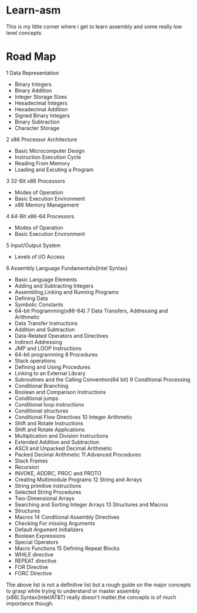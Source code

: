 # Learn-asm
This is my little corner where i get to learn assembly and some really low level concepts
# Road Map
1 Data Representation
  * Binary Integers
  * Binary Addition
  * Integer Storage Sizes
  * Hexadecimal Integers
  * Hexadecimal Addition
  * Signed Binary Integers 
  * Binary Subtraction
  * Character Storage

2 x86 Processor Architecture
  * Basic Microcomputer Design
  * Instruction Execution Cycle
  * Reading From Memory
  * Loading and Excuting a Program
 
 3 32-Bit x86 Processors
   * Modes of Operation
   * Basic Execution Environment
   * x86 Memory Management
 
 4 64-Bit x86-64 Processors
   * Modes of Operation
   * Basic Execution Environment
 
 5 Input/Output System
   * Levels of I/O Access
   
 6 Assembly Language Fundamentals(Intel Syntax)
   * Basic Language Elements
   * Adding and Subtracting Integers
   * Assembling,Linking and Running Programs
   * Defining Data
   * Symbolic Constants
   * 64-bit Programming(x86-64)
 7 Data Transfers, Addressing and Arithmetic
   * Data Transfer Instructions
   * Addition and Subtraction
   * Data-Related Operators and Directives
   * Indirect Addressing
   * JMP and LOOP Instructions
   * 64-bit programming 
 8 Procedures
   * Stack operations
   * Defining and Using Procedures
   * Linking to an External Library
   * Subroutines and the Calling Convention(64 bit)
 9 Conditional Processing
   * Conditional Branching
   * Boolean and Comparison Instructions
   * Conditional jumps
   * Conditional loop instructions
   * Conditional structures
   * Conditional Flow Directives
 10 Integer Arithmetic
   * Shift and Rotate Instructions
   * Shift and Rotate Applications
   * Multiplication and Division Instructions
   * Extended Addition and Subtraction
   * ASCII and Unpacked Decimal Arithmetic
   * Packed Decimal Arithmetic
 11 Advanced Procedures
   * Stack Frames
   * Recursion
   * INVOKE, ADDRC, PROC and PROTO
   * Creating Multimodule Programs
 12 String and Arrays
   * String primitive instructions
   * Selected String Procedures
   * Two-Dimensional Arrays
   * Searching and Sorting Integer Arrays
 13 Structures and Macros
   * Structures
   * Macros
 14 Conditional Assembly Directives
   * Checking For missing Arguments
   * Default Argument Initializers
   * Boolean Expressions
   * Special Operators
   * Macro Functions
 15 Defining Repeat Blocks
   * WHILE directive
   * REPEAT directive
   * FOR Directive
   * FORC Directive
 
 
 The above list is not a definitive list but a rough guide on the major concepts to grasp while trying to understand
 or master assembly (x86).Syntax(Intel/AT&T) really doesn't matter,the concepts is of much importance though.
   
   
 
   
  


